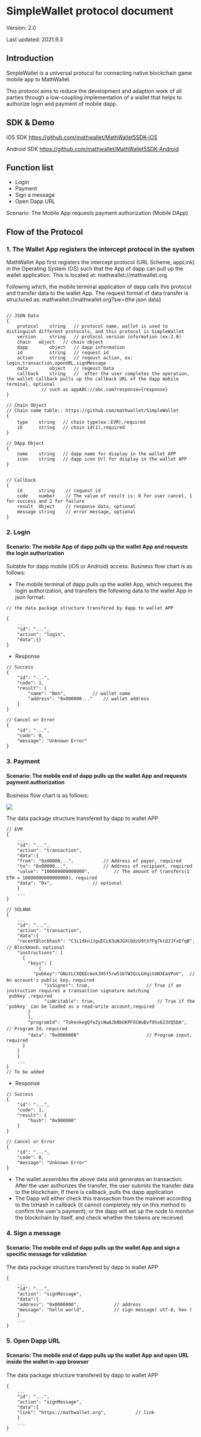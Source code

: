# SimpleWallet protocol document

Version: 2.0

Last updated: 2021.9.3

## Introduction

SimpleWallet is a universal protocol for connecting native blockchain game mobile app to MathWallet.

This protocol aims to reduce the development and adaption work of all parties through a low-coupling implementation of a wallet that helps to authorize login and payment of mobile dapp.

## SDK & Demo

iOS SDK
https://github.com/mathwallet/MathWallet5SDK-iOS

Android SDK
https://github.com/mathwallet/MathWallet5SDK-Android

## Function list

- Login
- Payment
- Sign a message
- Open Dapp URL

Scenario: The Mobile App requests payment authorization (Mobile DApp)

## Flow of the Protocol

### 1. The Wallet App registers the intercept protocol in the system

MathWallet App first registers the intercept protocol (URL Scheme, appLink) in the Operating System (OS) such that the App of dapp can pull up the wallet application. This is located at: mathwallet://mathwallet.org

Following which, the mobile terminal application of dapp calls this protocol and transfer data to the wallet App. The request format of data transfer is structured as:
mathwallet://mathwallet.org?sw={the json data}


```

// JSON Data
{
    protocol	string   // protocol name, wallet is used to distinguish different protocols, and this protocol is SimpleWallet
    version     string   // protocol version information (ex:2.0)
    chain  	object   // chain object
    dapp        object   // dapp information
    id          string   // request id
    action      string   // reqeust action, ex: login,transaction,openURL,signMessage
    data        object   // reqeust Data
    callback    string   //  after the user completes the operation, the wallet callback pulls up the callback URL of the dapp mobile terminal, optional
			 // such as appABC://abc.com?response={response}
}

// Chain Object
// Chain name table:: https://github.com/mathwallet/SimpleWallet
{
    type    string   // chain type(ex：EVM),required
    id      string   // chain id(1),required
}

// DApp Object
{
    name    string   // dapp name for display in the wallet APP
    icon    string   // dapp icon Url for display in the wallet APP
}


// Callback
{
    id	    string    // request id
    code    number    // The value of result is: 0 for user cancel, 1 for success and 2 for failure
    result  Object    // response data, optional
    message string    // error message, optional
}

```

### 2. Login

#### Scenario: The mobile App of dapp pulls up the wallet App and requests the login authorization

Suitable for dapp mobile (iOS or Android) access. Business flow chart is as follows:

- The mobile terminal of dapp pulls up the wallet App, which requires the login authorization, and transfers the following data to the wallet App in json format:
```
// the data package structure transfered by dapp to wallet APP

{
    ...
    "id": "...",
    "action": "login",
    "data":{}
}
```

- Response
```
// Success
{
    "id": "...",
    "code": 1,
    "result": {
        "name": "Ben", 			// wallet name
        "address": "0x000000..."	// wallet address
    }
}

// Cancel or Error
{
    "id": "...",
    "code": 0,
    "message": "Unknown Error"
}
```

### 3. Payment

#### Scenario: The mobile end of dapp pulls up the wallet App and requests payment authorization

Business flow chart is as follows:

![](http://qiniu.eth.fm/2021-09-03-flow.jpg)


The data package structure transfered by dapp to wallet APP
```
// EVM
{
    ...
    "id": "...",
    "action": "transaction",
    "data":{
	"from": "0x00000...", 			// Address of payer, required
	"to": "0x00000...",   			// Address of recipient, required
	"value": "100000000000000",   		// The amount of transfers(1 ETH = 10000000000000000)，required
	"data": "0x", 				// optional
    }
    ...
}

// SOLANA 
{
    ...
    "id": "...",
    "action": "transaction",
    "data":{
	"recentBlockhash": "C3i1dknJJguECL63uNJGXCQdzU9t5fFg7ktdJJfxEfqB", 	// BlockHash，optional
	"instructions": [
	  {
	    "keys": [
	    	{
		  "pubkey":"GNutLCXQEEcmxkJH5f5rw51bTW2QcLGXqitmN3EaVPoV",	// An account's public key，required
	    	  "isSigner": true,						// True if an instruction requires a transaction signature matching `pubkey`,required
	    	  "isWritable": true,						// True if the `pubkey` can be loaded as a read-write account,required
		}
	    ],
	    "programId": "TokenkegQfeZyiNwAJbNbGKPFXCWuBvf9Ss623VQ5DA",		// Program Id，required
	    "data": "0x0000000"							// Program input，required
	  }
	]
    }
    ...
}
// To be added

```

- Response
```
// Success
{
    "id": "...",
    "code": 1,
    "result": {
        "hash": "0x000000"
    }
}

// Cancel or Error
{
    "id": "...",
    "code": 0,
    "message": "Unknown Error"
}
```

- The wallet assembles the above data and generates an transaction. After the user authorizes the transfer, the user submits the transfer data to the blockchain; If there is callback, pulls the dapp application
- The Dapp will either check this transaction from the mainnet according to the txHash in callback (it cannot completely rely on this method to confirm the user's payment); or the dapp will set up the node to monitor the blockchain by itself, and check whether the tokens are received

### 4. Sign a message

#### Scenario: The mobile end of dapp pulls up the wallet App and sign a specific message for validation

The data package structure transfered by dapp to wallet APP

```
{
    ...
    "id": "...",
    "action": "signMessage",
    "data":{
	"address": "0x0000000", 			// address
	"message": "hello world", 			// sign message( utf-8, hex )
    }
    ...
}

```

### 5. Open Dapp URL

#### Scenario: The mobile end of dapp pulls up the wallet App and open URL inside the wallet in-app browser

The data package structure transfered by dapp to wallet APP
```
{
    ...
    "id": "...",
    "action": "signMessage",
    "data":{
	"link": "https://mathwallet.org", 			// link
    }
    ...
}

```
